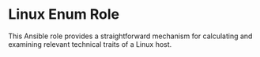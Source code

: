 # Linux Enum Role

This Ansible role provides a straightforward mechanism for calculating and examining relevant technical traits of a Linux host.
